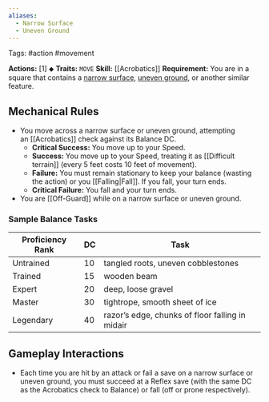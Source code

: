 ```yaml
---
aliases:
  - Narrow Surface
  - Uneven Ground
---
```

Tags: #action #movement

**Actions:** [1] ⬥
**Traits:** `MOVE`
**Skill:** [[Acrobatics]]
**Requirement:** You are in a square that contains a [narrow surface](https://2e.aonprd.com/Rules.aspx?ID=455), [uneven ground](https://2e.aonprd.com/Rules.aspx?ID=456), or another similar feature.

## Mechanical Rules

- You move across a narrow surface or uneven ground, attempting an [[Acrobatics]] check against its Balance DC.
	- **Critical Success:** You move up to your Speed.  
	- **Success:** You move up to your Speed, treating it as [[Difficult terrain]] (every 5 feet costs 10 feet of movement).  
	- **Failure:** You must remain stationary to keep your balance (wasting the action) or you [[Falling|Fall]]. If you fall, your turn ends.  
	- **Critical Failure:** You fall and your turn ends.
- You are [[Off-Guard]] while on a narrow surface or uneven ground.  
  
### Sample Balance Tasks

| **Proficiency Rank** | **DC** | Task                                            |
| -------------------- | ------ | ----------------------------------------------- |
| Untrained            | 10     | tangled roots, uneven cobblestones              |
| Trained              | 15     | wooden beam                                     |
| Expert               | 20     | deep, loose gravel                              |
| Master               | 30     | tightrope, smooth sheet of ice                  |
| Legendary            | 40     | razor’s edge, chunks of floor falling in midair |

## Gameplay Interactions

 - Each time you are hit by an attack or fail a save on a narrow surface or uneven ground, you must succeed at a Reflex save (with the same DC as the Acrobatics check to Balance) or fall (off or prone respectively).